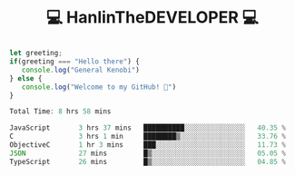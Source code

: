 # <p align="center"> 💻 HanlinTheDEVELOPER 💻 </p>
 ```js
let greeting;
 if(greeting === "Hello there") {
    console.log("General Kenobi")
} else { 
    console.log("Welcome to my GitHub! 👋")
}
```



<!--START_SECTION:waka-->

```js
Total Time: 8 hrs 58 mins

JavaScript       3 hrs 37 mins   ██████████░░░░░░░░░░░░░░░   40.35 %
C                3 hrs 1 min     ████████▒░░░░░░░░░░░░░░░░   33.76 %
ObjectiveC       1 hr 3 mins     ███░░░░░░░░░░░░░░░░░░░░░░   11.73 %
JSON             27 mins         █▒░░░░░░░░░░░░░░░░░░░░░░░   05.05 %
TypeScript       26 mins         █▒░░░░░░░░░░░░░░░░░░░░░░░   04.85 %
```

<!--END_SECTION:waka-->


